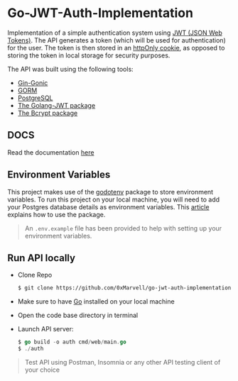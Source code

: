 # Go-JWT-Auth-Implementation

Implementation of a simple authentication system using [JWT (JSON Web Tokens)](https://jwt.io/). The API generates a token (which will be used for authentication) for the user. The token is then stored in an [httpOnly cookie](https://www.cookiepro.com/knowledge/httponly-cookie/), as opposed to storing the token in local storage for security purposes.

The API was built using the following tools:

- [Gin-Gonic](https://github.com/gin-gonic/gin)
- [GORM](https://gorm.io/)
- [PostgreSQL](https://www.postgresql.org/)
- [The Golang-JWT package](https://github.com/golang-jwt/jwt)
- [The Bcrypt package](https://pkg.go.dev/golang.org/x/crypto/bcrypt)

## DOCS

Read the documentation [here](https://documenter.getpostman.com/view/15381378/2s7Ymrkmuz)

## Environment Variables

This project makes use of the [godotenv](github.com/joho/godotenv) package to store environment variables. To run this project on your local machine, you will need to add your Postgres database details as environment variables. This [article](https://dev.to/schadokar/use-environment-variable-in-your-next-golang-project-2o6c) explains how to use the package.
> An `.env.example` file has been provided to help with setting up your environment variables.

## Run API locally

- Clone Repo

    ```bash
    $ git clone https://github.com/0xMarvell/go-jwt-auth-implementation.git
    ```

- Make sure to have [Go](https://go.dev/) installed on your local machine
- Open the code base directory in terminal
- Launch API server:

    ```go
    $ go build -o auth cmd/web/main.go
    $ ./auth
    ```

> Test API using Postman, Insomnia or any other API testing client of your choice
